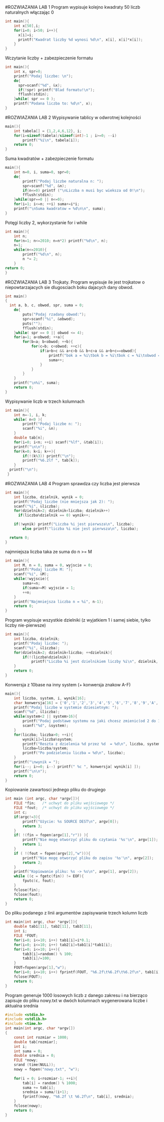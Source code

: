 #ROZWIAZANIA LAB 1
Program wypisuje kolejno kwadraty 50 liczb naturalnych włączając 0
```c
int main(){
	int x[50],i;
  	for(i=0; i<50; i++){
      x[i]=i;
      printf("Kwadrat liczby %d wynosi %d\n", x[i], x[i]*x[i]);
    }
}
```
Wczytanie liczby + zabezpieczenie formatu
```c
int main(){
  	int x, spr=0;
	printf("Podaj liczbe: \n");
	do{
      spr=scanf("%d", &x);
      if(!spr) printf("Blad formatu!\n");
      fflush(stdin);
  	}while( spr == 0 );
	printf("Podana liczba to: %d\n", x);
}
```
#ROZWIAZANIA LAB 2
Wypisywanie tablicy w odwrotnej kolejności
```c
main(){
	int tabela[] = {1,2,4,6,12}, i;
	for(i=sizeof(tabela)/sizeof(int)-1 ; i>=0; --i)
		printf("%i\n", tabela[i]);
	return 0;
}
```
Suma kwadratów + zabezpieczenie formatu
```c
main(){
	int n=0, i, suma=0, spr=0;
	do{
		printf("Podaj liczbe naturalna n: ");
	  	spr=scanf("%d", &n);
	  	if(n<=0) printf ("\nLiczba n musi byc wieksza od 0!\n");
	  	fflush(stdin);
	}while(spr==0 || n<=0);
	for(i=1; i<=n; ++i) suma+=i*i;	
	printf("\nSuma kwadratow = %d\n\n", suma);
} 
```
Potęgi liczby 2, wykorzystanie for i while
```c
int main(){
  	int n;
	for(n=1; n<=2010; n=n*2) printf("%d\n", n);
	n=1;
	while(n<=2010){ 
    	printf("%d\n", n);
    	n *= 2;
  	}
return 0;
}
```
#ROZWIAZANIA LAB 3
Trojkaty. Program wypisuje ile jest trojkatow o niepowtarzajacych sie dlugosciach boku dajacych dany obwod.
```c
int main()
{
  int a, b, c, obwod, spr, suma = 0;
	do{
		puts("Podaj rzadany obwod:");
		spr=scanf("%i", &obwod);
		puts("");
		fflush(stdin);
	}while( spr == 0 || obwod <= 4);
    for(a=1; a<obwod; ++a){
    	for(b=a; b<obwod; ++b){
			for(c=b; c<obwod; ++c){
	  			if(a+b>c && a+c>b && b+c>a && a+b+c==obwod){
	    			printf("bok a = %i\tbok b = %i\tbok c = %i\tobwod = %i\n", a, b, c, a+b+c);
	    			suma++;
	    		}
        	}
      	}
    }
    printf("\n%i", suma);
    return 0;
}
```
Wypisywanie liczb w trzech kolumnach
```c
int main(){
  	int n=-1, i, k;
  	while( n<0 ){
		printf("Podaj liczbe n: ");
        scanf("%i", &n);
  	}
  	double tab[n];
  	for(i=0; i<n; ++i) scanf("%lf", &tab[i]);	
  	printf("\n\n");
  	for(k=0; k<i; k++){
    	if(!(k%3)) printf("\n");
        printf("%6.2lf ", tab[k]); 
  	}
  printf("\n");
 }
 ```
#ROZWIAZANIA LAB 4
Program sprawdza czy liczba jest pierwsza
```c
int main(){
	int liczba, dzielnik, wynik = 0;
	printf("Podaj liczbe (nie mniejsza jak 2): ");
  	scanf("%i", &liczba);
  	for(dzielnik=2; dzielnik<liczba; dzielnik++)
      if(liczba%dzielnik == 0) wynik++;

  	if(!wynik) printf("Liczba %i jest pierwsza\n", liczba);
        else printf("liczba %i nie jest pierwsza\n", liczba);

  return 0;
}
```
najmniejsza liczba taka ze suma do n >= M
```c
int main(){
	int M, n = 0, suma = 0, wyjscie = 0;
	printf("Podaj liczbe M: ");
  	scanf("%i", &M);
	while(!wyjscie){
    	suma+=n;
       	if(suma>=M) wyjscie = 1;
       	++n;
    }
  	printf("Najmniejsza liczba n = %i", n-1);
  	return 0;
}
```
Program wypisuje wszystkie dzielniki (z wyjatkiem 1 i samej siebie, tylko liczby nie-pierwsze)
```c
int main(){
	int liczba, dzielnik;
  	printf("Podaj liczbe: ");
  	scanf("%i", &liczba);
  	for(dzielnik=2; dzielnik<liczba; ++dzielnik){
      	if(!(liczba%dzielnik)) 
			printf("Liczba %i jest dzielnikiem liczby %i\n", dzielnik, liczba);
    }	
	return 0;
}
```
Konwersja z 10base na inny system (+ konwersja znakow A-F)
```c
main(){
    int liczba, system, i, wynik[16];
	char konwersja[16] = {'0','1','2','3','4','5','6','7','8','9','A','B','C','D','E','F'};
	printf("Podaj liczbe w systemie dziesietnym: ");
    scanf("%d", &liczba);
	while(system<2 || system>16){
		printf("Podaj podstawe systemu na jaki chcesz zmienic(od 2 do 16): ");
		scanf("%d", &system);
    }
    for(liczba; liczba>0; ++i){
        wynik[i]=liczba%system;
        printf("Reszta z dzielenia %d przez %d  = %d\n", liczba, system, wynik[i]);
        liczba=liczba/system;
        printf("Po podzieleniu liczba = %d\n", liczba);
    }
    printf("\nwynik = ");
    for(i--; i>=0; i--) printf(" %c ", konwersja[ wynik[i] ]);
    printf("\n\n");
    return 0;
}
```
Kopiowanie zawartosci jednego pliku do drugiego
```c
int main (int argc, char *argv[]){
	FILE *fin;   /* uchwyt do pliku wejściowego */
  	FILE *fout;  /* uchwyt do pliku wyjściowego */
  	int c;
	if(argc!=3){
    	printf("Użycie: %s SOURCE DEST\n", argv[0]);
    	return 3;
  	}
  	if( !(fin = fopen(argv[1],"r")) ){
    	printf("Nie mogę otworzyć pliku do czytania '%s'\n", argv[1]);
    	return 1;
  	}
  	if ( !(fout = fopen(argv[2],"w"))){
    	printf("Nie mogę otworzyć pliku do zapisu '%s'\n", argv[2]);
    	return 2;
  	}
	printf("Kopiowanie pliku: %s -> %s\n", argv[1], argv[2]);
	while ((c = fgetc(fin)) != EOF){
    	fputc(c, fout);
  	}
  	fclose(fin);
  	fclose(fout);
	return 0;
}
```
Do pliku podanego z linii argumentów zapisywanie trzech kolumn liczb
```c
int main(int argc, char *argv[]){
  	double tab1[11], tab2[11], tab3[11];
  	int i;
  	FILE *FOUT;
	for(i=0; i<=10; i++) tab1[i]=i*0.1;
  	for(i=0; i<=10; i++) tab2[i]=tab1[i]*tab1[i];
  	for(i=0; i<=10; i++){
      	tab3[i]=random() % 100;
      	tab3[i]/=100;
	}
  	FOUT=fopen(argv[1],"w");
  	for(i=0; i<=10; i++) fprintf(FOUT, "%6.2f\t%6.2f\t%6.2f\n", tab1[i],tab2[i],tab3[i]);
	fclose(FOUT);
  	return 0;
}
```
Program generuje 1000 losowych liczb z danego zakresu i na bierząco zapisuje do pliku nowy.txt w dwóch kolumnach wygenerowana liczbe i aktualna srednia
```c
#include <stdio.h>
#include <stdlib.h>
#include <time.h>
int main(int argc, char *argv[])
{	
	const int rozmiar = 1000;
	double tab[rozmiar];
	int i;
	int suma = 0;
	double srednia = 0;
	FILE *nowy;	
	srand (time(NULL));	
	nowy = fopen("nowy.txt", "w");
	
	for(i = 0; i<rozmiar-1; ++i){
		tab[i] = random() % 1000;
		suma += tab[i];
		srednia = suma/(i+1);
		fprintf(nowy, "%6.2f \t %6.2f\n", tab[i], srednia);
	}
	fclose(nowy);	
	return 0;
}
```
